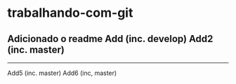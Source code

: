 # trabalhando-com-git
Adicionado o readme
Add (inc. develop)
Add2 (inc. master)
---------------
---------------
Add5 (inc. master)
Add6 (inc, master)

